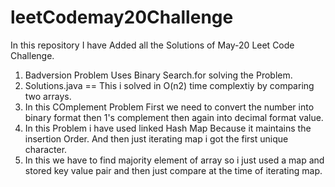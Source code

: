 # leetCodemay20Challenge
In this repository I have Added all the  Solutions of May-20 Leet Code Challenge.

1. Badversion Problem Uses Binary Search.for solving the  Problem.
2. Solutions.java  == This i solved in O(n2) time complextiy by comparing two arrays.
4. In this COmplement Problem First we need to convert the number into binary format then 1's complement then again into decimal format value.
5. In this Problem i have used linked Hash Map Because it maintains the insertion Order. And then just iterating map i got the first unique character.
6. In this we have to find majority element of array so i just used a map and stored key value pair and then just compare at the time of iterating map.
